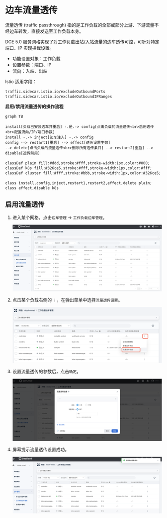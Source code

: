 # 边车流量透传

流量透传 (traffic passthrough) 指的是工作负载的全部或部分上游、下游流量不经边车转发，直接发送至工作负载本身。

DCE 5.0 服务网格实现了对工作负载出站/入站流量的边车透传可控，可针对特定端口、IP 实现拦截设置。

- 功能设置对象：工作负载
- 设置参数：端口、IP
- 流向：入站、出站

Istio 适用字段：

```none
traffic.sidecar.istio.io/excludeOutboundPorts
traffic.sidecar.istio.io/excludeOutboundIPRanges
```

**启用/禁用流量透传的操作流程**

```mermaid
graph TB

install[负载已安装边车并重启] -.是.-> config[点击负载的流量透传<br>启用透传<br>配置流向/IP/端口参数]
install -.-> inject[边车注入] -.-> config
config --> restart1[重启] --> effect[透传设置生效]
--> delete[点击负载的流量透传<br>删除所有透传条目] --> restart2[重启] --> disable[透传禁用]

classDef plain fill:#ddd,stroke:#fff,stroke-width:1px,color:#000;
classDef k8s fill:#326ce5,stroke:#fff,stroke-width:1px,color:#fff;
classDef cluster fill:#fff,stroke:#bbb,stroke-width:1px,color:#326ce5;

class install,config,inject,restart1,restart2,effect,delete plain;
class effect,disable k8s
```

## 启用流量透传

1. 进入某个网格，点击`边车管理` -> `工作负载边车管理`。

    ![工作负载边车管理](../../images/pn01.png)

1. 点击某个负载右侧的 `⋮`，在弹出菜单中选择`流量透传设置`。

    ![点击菜单项](../../images/pn02.png)

1. 设置流量透传的参数后，点击`确定`。

    ![流量透传设置](../../images/pn03.png)

1. 屏幕提示流量透传设置成功。

    ![成功设置](../../images/pn04.png)
